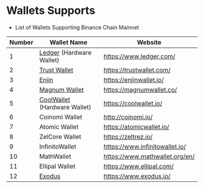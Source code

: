 # Wallets Supports

* List of Wallets Supporting Binance Chain Mainnet

| Number | Wallet Name                                            | Website                          |
| ------ | ------------------------------------------------------ | -------------------------------- |
| 1      | [Ledger](wallets/ledger.md) (Hardware Wallet)          | <https://www.ledger.com/>        |
| 2      | [Trust Wallet](wallets/Trust-Wallet.md)                | <https://trustwallet.com/>       |
| 3      | [Enjin](wallets/Enjin.md)                              | <https://enjinwallet.io/>        |
| 4      | [Magnum Wallet](wallets/Magnum.md)                     | <https://magnumwallet.co/>       |
| 5      | [CoolWallet](wallets/Cool-Wallet.md) (Hardware Wallet) | <https://coolwallet.io/>         |
| 6      | Coinomi Wallet                                         | <http://coinomi.io/>             |
| 7      | Atomic Wallet                                          | <https://atomicwallet.io/>       |
| 8      | ZelCore Wallet                                         | <https://zeltrez.io/>            |
| 9      | InfinitoWallet                                         | <https://www.infinitowallet.io/> |
| 10     | MathWallet                                             | <https://www.mathwallet.org/en/> |
| 11     | Ellipal Wallet                                         | <https://www.ellipal.com/>       |
| 12     | [Exodus](wallets/Exodus.md)                                             | https://www.exodus.io/           |

